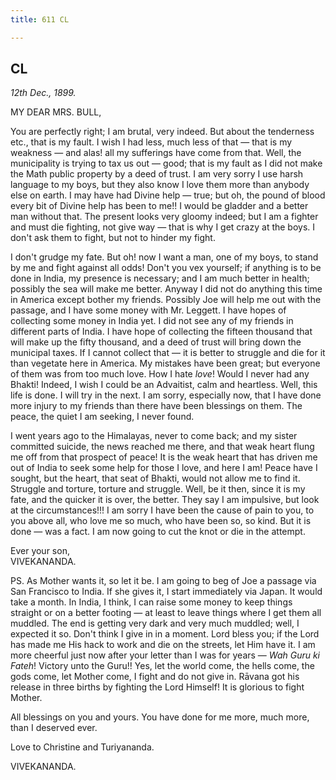```yaml
---
title: 611 CL

---
```

  

  


## CL

*12th Dec., 1899.*

MY DEAR MRS. BULL,

You are perfectly right; I am brutal, very indeed. But about the
tenderness etc., that is my fault. I wish I had less, much less of that
— that is my weakness — and alas! all my sufferings have come from that.
Well, the municipality is trying to tax us out — good; that is my fault
as I did not make the Math public property by a deed of trust. I am very
sorry I use harsh language to my boys, but they also know I love them
more than anybody else on earth. I may have had Divine help — true; but
oh, the pound of blood every bit of Divine help has been to me!! I would
be gladder and a better man without that. The present looks very gloomy
indeed; but I am a fighter and must die fighting, not give way — that is
why I get crazy at the boys. I don't ask them to fight, but not to
hinder my fight.

I don't grudge my fate. But oh! now I want a man, one of my boys, to
stand by me and fight against all odds! Don't you vex yourself; if
anything is to be done in India, my presence is necessary; and I am much
better in health; possibly the sea will make me better. Anyway I did not
do anything this time in America except bother my friends. Possibly Joe
will help me out with the passage, and I have some money with Mr.
Leggett. I have hopes of collecting some money in India yet. I did not
see any of my friends in different parts of India. I have hope of
collecting the fifteen thousand that will make up the fifty thousand,
and a deed of trust will bring down the municipal taxes. If I cannot
collect that — it is better to struggle and die for it than vegetate
here in America. My mistakes have been great; but everyone of them was
from too much love. How I hate *love*! Would I never had any Bhakti!
Indeed, I wish I could be an Advaitist, calm and heartless. Well, this
life is done. I will try in the next. I am sorry, especially now, that I
have done more injury to my friends than there have been blessings on
them. The peace, the quiet I am seeking, I never found.

I went years ago to the Himalayas, never to come back; and my sister
committed suicide, the news reached me there, and that weak heart flung
me off from that prospect of peace! It is the weak heart that has driven
me out of India to seek some help for those I love, and here I am! Peace
have I sought, but the heart, that seat of Bhakti, would not allow me to
find it. Struggle and torture, torture and struggle. Well, be it then,
since it is my fate, and the quicker it is over, the better. They say I
am impulsive, but look at the circumstances!!! I am sorry I have been
the cause of pain to you, to you above all, who love me so much, who
have been so, so kind. But it is done — was a fact. I am now going to
cut the knot or die in the attempt.

Ever your son,  
VIVEKANANDA.

  
PS. As Mother wants it, so let it be. I am going to beg of Joe a passage
via San Francisco to India. If she gives it, I start immediately via
Japan. It would take a month. In India, I think, I can raise some money
to keep things straight or on a better footing — at least to leave
things where I get them all muddled. The end is getting very dark and
very much muddled; well, I expected it so. Don't think I give in in a
moment. Lord bless you; if the Lord has made me His hack to work and die
on the streets, let Him have it. I am more cheerful just now after your
letter than I was for years — *Wah Guru ki Fateh*! Victory unto the
Guru!! Yes, let the world come, the hells come, the gods come, let
Mother come, I fight and do not give in. Rāvana got his release in three
births by fighting the Lord Himself! It is glorious to fight Mother.

All blessings on you and yours. You have done for me more, much more,
than I deserved ever.

Love to Christine and Turiyananda. 

VIVEKANANDA.